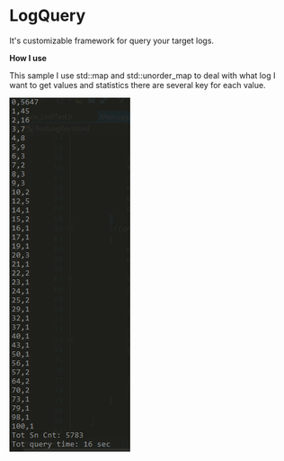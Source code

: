 # LogQuery

It's customizable framework for query your target logs.

**How I use**

This sample I use std::map and std::unorder_map to deal with what log I want to get values and statistics there are several key for each value. 

![example](example.png)



 